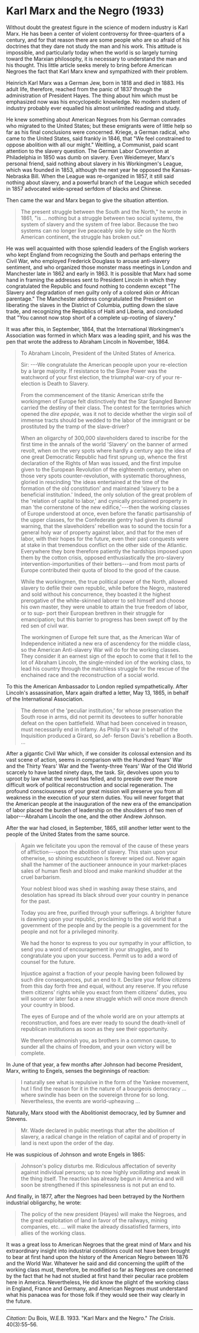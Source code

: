 <!--
title:   Karl Marx and the Negro
author:  Du Bois, W.E.B.
journal: The Crisis
year:    1933
volume:  40
issue:   3
pages:   55-56
-->
# Karl Marx and the Negro (1933)

Without doubt the greatest
figure in the science of modern
industry is Karl Marx. He has
been a center of violent controversy for
three-quarters of a century, and for that
reason there are some people who are so
afraid of his doctrines that they dare
not study the man and his work. This
attitude is impossible, and particularly
today when the world is so largely turning
toward the Marxian philosophy, it
is necessary to understand the man and
his thought. This little article seeks
merely to bring before American
Negroes the fact that Karl Marx knew
and sympathized with their problem.

Heinrich Karl Marx was a German
Jew, born in 1818 and died in 1883.
His adult life, therefore, reached from
the panic of 1837 through the administration
of President Hayes. The thing
about him which must be emphasized
now was his encyclopedic knowledge.
No modern student of industry probably
ever equalled his almost unlimited
reading and study.

He knew something about American
Negroes from his German comrades
who migrated to the United States; but
these emigrants were of little help so
far as his final conclusions were concerned. 
Kriege, a German radical, who
came to the United States, said frankly
in 1846, that "We feel constrained to
oppose abolition with all our might."
Weitling, a Communist, paid scant attention
to the slavery question. The
German Labor Convention at Philadelphia
in 1850 was dumb on slavery.
Even Weidemeyer, Marx's personal
friend, said nothing about slavery in his
Workingmen's League, which was
founded in 1853, although the next year
he opposed the Kansas-Nebraska Bill.
When the League was re-organized in
1857, it still said nothing about slavery,
and a powerful branch of the League
which seceded in 1857 advocated wide-spread
serfdom of blacks and Chinese.

Then came the war and Marx began
to give the situation attention.

> The present struggle between the
South and the North," he wrote in 1861,
"is ... nothing but a struggle between
two social systems, the system of
slavery and the system of free labor.
Because the two systems can no longer
live peaceably side by side on the North
American continent, the struggle has
broken out."

He was well acquainted with those
splendid leaders of the English workers
who kept England from recognizing the
South and perhaps entering the Civil
War, who employed Frederick Douglass
to arouse anti-slavery sentiment, and
who organized those monster mass meetings
in London and Manchester late in
1862 and early in 1863. It is possible
that Marx had some hand in framing
the addresses sent to President Lincoln
in which they congratulated the Republic
and found nothing to condemn 
except "The Slavery and degradation of
men guilty only of a colored skin or
African parentage." The Manchester
address congratulated the President on
liberating the slaves in the District of
Columbia, putting down the slave trade,
and recognizing the Republics of Haiti
and Liberia, and concluded that "You
cannot now stop short of a complete 
up-rooting of slavery."

It was after this, in September, 1864,
that the International Workingmen's
Association was formed in which Marx
was a leading spirit, and his was the
pen that wrote the address to Abraham
Lincoln in November, 1864.

> To Abraham Lincoln, President of the
United States of America.<p>Sir: ---We congratulate the American peoople upon your re-election by a large majority.
If resistance to the Slave Power was the
watchword of your first election, the triumphal
war-cry of your re-election is Death to
Slavery.<p>
From the commencement of the titanic
American strife the workingmen of Europe
felt distinctively that the Star Spangled 
Banner carried the destiny of their class. The 
contest for the territories which opened the *dire epopée*, 
was it not to decide whether the
virgin soil of immense tracts should be wedded
to the labor of the immigrant or be prostituted
by the tramp of the slave-driver?<p>
When an oligarchy of 300,000 slaveholders
dared to inscribe for the first time
in the annals of the world 'Slavery' on the
banner of armed revolt, when on the very
spots where hardly a century ago the idea
of one great Democratic Republic had first
sprung up, whence the first declaration of
the Rights of Man was issued, and the first
impulse given to the European Revolution of
the eighteenth century, when on those very
spots counter-revolution, with systematic
thoroughness, gloried in rescinding 'the ideas
entertained at the time of the formation of
the old constitution' and maintained 'slavery
to be a beneficial institution.' Indeed, the only
solution of the great problem of the 'relation
of capital to labor,' and cynically proclaimed
property in man 'the cornerstone of the new
edifice,'---then the working classes of Europe
understood at once, even before the fanatic
partisanship of the upper classes, for the Confederate
gentry had given its dismal warning,
that the slaveholders' rebellion was to sound
the tocsin for a general holy war of property
against labor, and that for the men of labor,
with their hopes for the future, even their
past conquests were at stake in that tremendous
conflict on the other side of the Atlantic.
Everywhere they bore therefore patiently the
hardships imposed upon them by the cotton
crisis, opposed enthusiastically the pro-slavery
intervention-importunities of their
betters---and from most parts of Europe contributed
their quota of blood to the good of the cause.<p>
While the workingmen, the true political
power of the North, allowed slavery to defile
their own republic, while before the Negro,
mastered and sold without his concurrence,
they boasted it the highest prerogative of the
white-skinned laborer to sell himself and
choose his own master, they were unable to
attain the true freedom of labor, or to sup-
port their European brethren in their struggle
for emancipation; but this barrier to
progress has been swept off by the red sen
of civil war.<p>
The workingmen of Europe felt sure that,
as the American War of Independence
initiated a new era of ascendency for the
middle class, so the American Anti-slavery
War will do for the working classes. They
consider it an earnest sign of the epoch to
come that it fell to the lot of Abraham
Lincoln, the single-minded ion of the working
class, to lead his country through the
matchless struggle for the rescue of the
enchained race and the reconstruction of a
social world.

To this the American Ambassador
to London replied sympathetically.
After Lincoln's assassination, Marx
again drafted a letter, May 13, 1865, in
behalf of the International Association.

> The demon of the 'peculiar institution,' for
whose preservation the South rose in arms,
did not permit its devotees to suffer honorable 
defeat on the open battlefield. What had
been conceived in treason, must necessarily
end in infamy. As Philip II's war in behalf
of the Inquisition produced a Girard, so Jef-
ferson Davis's rebellion a Booth. ...
<p> After a gigantic Civil War which, if we
consider its colossal extension and its vast
scene of action, seems in comparison with the
Hundred Years' War and the Thirty Years'
War and the Twenty-three Years' War of
the Old World scarcely to have lasted ninety
days, the task. Sir, devolves upon you to uproot
by law what the sword has felled, and
to preside over the more difficult work of
political reconstruction and social
regeneration. The profound consciousness of your
great mission will preserve you from all weakness
in the execution of your stern duties.
You will never forget that the American people
at the inauguration of the new era of the
emancipation of labor placed the burden of
leadership on the shoulders of two men of
labor---Abraham Lincoln the one, and the
other Andrew Johnson.

After the war had closed, in September,
1865, still another letter went to the
people of the United States from the
same source.

> Again we felicitate you upon the removal
of the cause of these years of affliction---upon
the abolition of slavery. This stain upon
your otherwise, so shining escutcheon is
forever wiped out. Never again shall the hammer
of the auctioneer announce in your
market-places sales of human flesh and blood
and make mankind shudder at the cruel
barbarism.<p>
Your noblest blood was shed in washing
away these stains, and desolation has spread
its black shroud over your country in penance
for the past.<p>
Today you are free, purified through your
sufferings. A brighter future is dawning
upon your republic, proclaiming to the old
world that a government of the people and
by the people is a government for the people
and not for a privileged minority.<p>
We had the honor to express to you our
sympathy in your affliction, to send you a
word of encouragement in your struggles,
and to congratulate you upon your success.
Permit us to add a word of counsel for the
future.<p>
Injustice against a fraction of your people
having been followed by such dire consequences,
put an end to it. Declare your
fellow citizens from this day forth free and
equal, without any reserve. If you refuse
them citizens' rights while you exact from
them citizens' duties, you will sooner or later
face a new struggle which will once more
drench your country in blood.<p>
The eyes of Europe and of the whole
world are on your attempts at reconstruction,
and foes are ever ready to sound the death-knell
of republican institutions as soon as they
see their opportunity.<p>
We therefore admonish you, as brothers
in a common cause, to sunder all the chains
of freedom, and your own victory will be
complete.

In June of that year, a few months
after Johnson had become President,
Marx, writing to Engels, senses the beginnings
of reaction:

>I naturally see what is repulsive in
the form of the Yankee movement, hut
I find the reason for it in the nature of
a bourgeois democracy ... where
swindle has been on the sovereign throne
for so long. Nevertheless, the events
are world-upheaving ...

Naturally, Marx stood with the 
Abolitionist democracy, led by Sumner and
Stevens.

> Mr. Wade declared in public meetings that after the abolition of slavery,
a radical change in the relation of
capital and of property in land is next
upon the order of the day.

He was suspicious of Johnson and
wrote Engels in 1865:

> Johnson's policy disturbs me.
Ridiculous affectation of severity against
individual persons; up to now highly
*vacillating* and weak in the thing itself.
The reaction has already begun in
America and will soon be strengthened
if this spinelessness is not put an end
to.

And finally, in 1877, after the
Negroes had been betrayed by the
Northern industrial obligarchy, he
wrote:

> The policy of the new president
(Hayes) will make the Negroes, and
the great exploitation of land in favor
of the railways, mining companies, etc. ... will make the already
dissatisfied farmers, into allies of the working class.

It was a great loss to American
Negroes that the great mind of Marx
and his extraordinary insight into industrial
conditions could not have been
brought to bear at first hand upon the
history of the American Negro between
1876 and the World War. Whatever
he said and did concerning the uplift
of the working class must, therefore,
be modified so far as Negroes are concerned
by the fact that he had not
studied at first hand their peculiar race
problem here in America. Nevertheless,
He did know the plight of the working
class in England, France and Germany,
and American Negroes must understand
what his panacea was for those
folk if they would see their way clearly
in the future.

_________________
*Citation:* Du Bois, W.E.B. 1933. "Karl Marx and the Negro." *The Crisis*. 40(3):55&ndash;56.